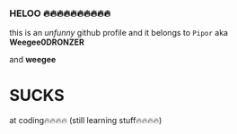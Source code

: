 ### HELOO 🔥🔥🔥🔥🔥🔥🔥🔥🔥🔥
this is an _unfunny_ github profile and it belongs to `Pipor` aka **Weegee0DRONZER**

and **weegee**
# SUCKS
at coding🔥🔥🔥🔥 (still learning stuff🔥🔥🔥🔥)
